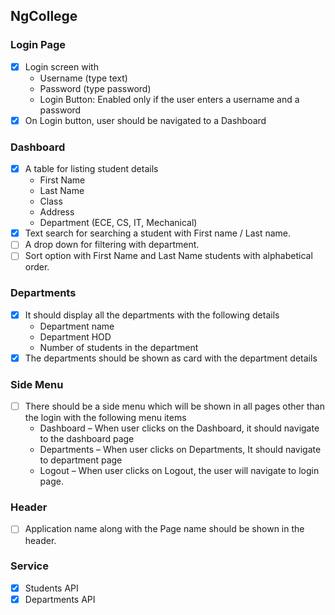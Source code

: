 ## NgCollege

### Login Page
- [x] Login screen with
    + Username (type text)
    + Password (type password)
    + Login Button: Enabled only if the user enters a username and a password
- [x] On Login button, user should be navigated to a Dashboard

### Dashboard
- [x] A table for listing student details
    + First Name
    + Last Name
    + Class
    + Address
    + Department (ECE, CS, IT, Mechanical)
- [x] Text search for searching a student with First name / Last name.
- [ ] A drop down for filtering with department.
- [ ] Sort option with First Name and Last Name students with alphabetical order.

### Departments
- [x] It should display all the departments with the following details
    + Department name
    + Department HOD
    + Number of students in the department
- [x] The departments should be shown as card with the department details

### Side Menu
- [ ] There should be a side menu which will be shown in all pages other than the login with the following menu items
    + Dashboard – When user clicks on the Dashboard, it should navigate to the dashboard page
    + Departments – When user clicks on Departments, It should navigate to department page
    + Logout – When user clicks on Logout, the user will navigate to login page.

### Header
- [ ] Application name along with the Page name should be shown in the header.

### Service
- [x] Students API
- [x] Departments API 
